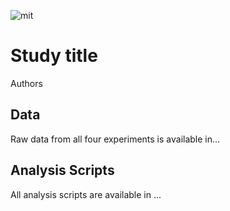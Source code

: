 ![mit](https://img.shields.io/badge/License-MIT-blue.svg)

# Study title

 Authors

 ## Data

Raw data from all four experiments is available in...

## Analysis Scripts

All analysis scripts are available in ...
